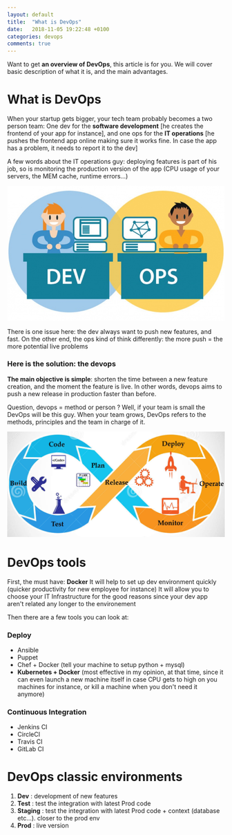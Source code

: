 ```yaml
---
layout: default
title:  "What is DevOps"
date:   2018-11-05 19:22:48 +0100
categories: devops
comments: true
---
```


Want to get **an overview of DevOps**, this article is for you. We will cover basic description of what it is, and the main advantages.


# What is DevOps

When your startup gets bigger, your tech team probably becomes a two person team:
One dev for the **software development** [he creates the frontend of your app for instance], and one ops for the **IT operations** [he pushes the frontend app online making sure it works fine. In case the app has a problem, it needs to report it to the dev]

A few words about the IT operations guy: deploying features is part of his job, so is monitoring the production version of the app (CPU usage of your servers, the MEM cache, runtime errors...)

![devops](/assets/img/devops_1.jpg "dev VS ops")


There is one issue here: the dev always want to push new features, and fast. On the other end, the ops kind of think differently: the more push = the more potential live problems  

### Here is the solution: **the devops**

**The main objective is simple**: shorten the time between a new feature creation, and the moment the feature is live. In other words, devops aims to push a new release in production faster than before.  

Question, devops = method or person ? Well, if your team is small the DevOps will be this guy. When your team grows, DevOps refers to the methods, principles and the team in charge of it.  


![devops](/assets/img/devops_0.jpg "dev VS ops")


# DevOps tools

First, the must have: **Docker**
It will help to set up dev environment quickly (quicker productivity for new employee for instance)
It will allow you to choose your IT Infrastructure for the good reasons since your dev app aren't related any longer to the environement

Then there are a few tools you can look at:  
### Deploy
* Ansible
* Puppet
* Chef + Docker (tell your machine to setup python + mysql)
* **Kubernetes + Docker** (most effective in my opinion, at that time, since it can even launch a new machine itself in case CPU gets to high on you machines for instance, or kill a machine when you don't need it anymore)

### Continuous Integration
* Jenkins CI
* CircleCI
* Travis CI
* GitLab CI



# DevOps classic environments

1. **Dev**  : development of new features
2. **Test** : test the integration with latest Prod code
3. **Staging** : test the integration with latest Prod code + context (database etc...). closer to the prod env
4. **Prod** :  live version

